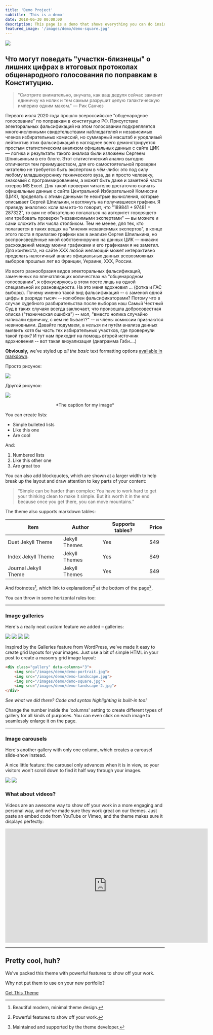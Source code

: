 ```yaml
---
title: 'Demo Project'
subtitle: 'This is a demo'
date: 2018-06-30 00:00:00
description: This page is a demo that shows everything you can do inside portfolio and blog posts.
featured_image: '/images/demo/demo-square.jpg'
---
```


![](/images/demo/demo-landscape.jpg)

## Что могут поведать "участки-близнецы" о лишних цифрах в итоговых протоколах общенародного голосования по поправкам в Конституцию.

> "Смотрите внимательно, внучата, как ваш дедуля сейчас заменит единичку на нолик и тем самым разрушит целую 
галактическую империю одним махом." — Рик Санчез

Первого июля 2020 года прошло всероссийское "общенародное голосование" по поправкам в конституцию РФ. Присутствие 
электоральных фальсификаций на этом голосовании подкрепляется многочисленными свидетельствами наблюдателей 
и независимых членов избирательных комиссий, но суммарный масштаб и уродливый лейтмотив этих фальсификаций в нагляднее
 всего демонстрируется простым статистическим анализом официальных данных с сайта ЦИК — логика и результаты 
 такого анализа были изложены Сергеем Шпилькиным в его блоге. Этот статистический анализ выгодно 
 отличается тем преимуществом, для его самостоятельной проверки читателю не требуется быть 
 экспертом в чём-либо: это под силу любому младшекурснику технического вуза, да и просто 
 человеку, знакомый с программированием, а может быть даже и заметной части юзеров MS Excel. 
 Для такой проверки читателю достаточно скачать официальные данные с сайта Центральной Избирательной Комиссии (ЦИК),
 проделать с этими данными те нехитрые вычисления, которые описывает Сергей Шпилькин, и взглянуть на 
 получившиеся графики. Я приведу аналогию: ксли вам кто-то говорит, что "189841 + 97481 = 287322", то вам не 
 обязательно погалаться на авторитет говорящего или требовать проверки "независимыми экспертами" — вы можете и сами 
 сложить эти числа столбиком. Тем не менее, для тех, кто полагается в таких вещах на "мнения независимых 
 экспертов", в конце этого поста я прилагаю графики как в анализе Сергея Шпилькина, но воспроизведённые мной 
 собственноручно на данных ЦИК — никаких расхождений между моими графиками и его графиками я не заметил. Для 
 контекста, на сайте ХХХ любой желающий может интерактивно проделать налогичный анализ официальных данных 
 всевозможных выборов прошлых лет во Франции, Украине, ХХХ, России. 

Из всего разнообразия видов электоральных фальсификаций, замеченных во впечатляющих количествах на "общенародном 
голосовании", я сфокусируюсь в этом посте лишь на одной специальной их разновидности. На это меня вдохновил ... 
(фотка и ГАС выборы). Почему именно такой вид фальсификаций -- с заменой одной цифры в разряде тысяч -- излюблен 
фальсификаторами? Потому что в случае судебного разбирательства после выборов наш Самый Честный Суд в таких случаях 
всегда заключает, что произошла добросовестная описка ("техническая ошибка") -- мол, "вместо нолика случайно написали
 единичку, с кем не бывает?" -- и члены комиссии признаются невиновными. Давайте подумаем, а нельзя ли путём анализа 
 данных выявить хотя бы часть тех избирательных участков, где провернули такой трюк? И тут нам приходит на помощь 
 второй источник вдохновения -- вот такая визуализация (диаграмма Габи....)

**Obviously,** we’ve styled up *all the basic* text formatting options [available in markdown](https://github.com/adam-p/markdown-here/wiki/Markdown-Cheatsheet).

Просто рисунок:

![](/pages/images/vote_rigging_1/84.png)

Другой рисунок:

![](/pages/images/vote_rigging_1/84.png)

<center> *The caption for my image* </center>

You can create lists:

* Simple bulleted lists
* Like this one
* Are cool

And:

1. Numbered lists
2. Like this other one
3. Are great too

You can also add blockquotes, which are shown at a larger width to help break up the layout and draw attention to key parts of your content:

> “Simple can be harder than complex: You have to work hard to get your thinking clean to make it simple. But it’s worth it in the end because once you get there, you can move mountains.”

The theme also supports markdown tables:

| Item                 | Author        | Supports tables? | Price |
|----------------------|---------------|------------------|-------|
| Duet Jekyll Theme    | Jekyll Themes | Yes              | $49   |
| Index Jekyll Theme   | Jekyll Themes | Yes              | $49   |
| Journal Jekyll Theme | Jekyll Themes | Yes              | $49   |

And footnotes[^1], which link to explanations[^2] at the bottom of the page[^3].

[^1]: Beautiful modern, minimal theme design.
[^2]: Powerful features to show off your work.
[^3]: Maintained and supported by the theme developer.

You can throw in some horizontal rules too:

---

### Image galleries

Here's a really neat custom feature we added – galleries:

<div class="gallery" data-columns="3">
	<img src="/pages/images/demo/demo-portrait.jpg">
	<img src="/pages/images/demo/demo-landscape.jpg">
	<img src="/images/demo/demo-square.jpg">
	<img src="/images/demo/demo-landscape-2.jpg">
</div>

Inspired by the Galleries feature from WordPress, we've made it easy to create grid layouts for your images. Just use a bit of simple HTML in your post to create a masonry grid image layout:

```html
<div class="gallery" data-columns="3">
    <img src="/images/demo/demo-portrait.jpg">
    <img src="/images/demo/demo-landscape.jpg">
    <img src="/images/demo/demo-square.jpg">
    <img src="/images/demo/demo-landscape-2.jpg">
</div>
```

*See what we did there? Code and syntax highlighting is built-in too!*

Change the number inside the 'columns' setting to create different types of gallery for all kinds of purposes. You can even click on each image to seamlessly enlarge it on the page.

---

### Image carousels

Here's another gallery with only one column, which creates a carousel slide-show instead.

A nice little feature: the carousel only advances when it is in view, so your visitors won't scroll down to find it half way through your images.

<div class="gallery" data-columns="1">
	<img src="/pages/images/demo/demo-landscape.jpg">
	<img src="/pages/images/demo/demo-landscape-2.jpg">
</div>

### What about videos?

Videos are an awesome way to show off your work in a more engaging and personal way, and we’ve made sure they work great on our themes. Just paste an embed code from YouTube or Vimeo, and the theme makes sure it displays perfectly:

<iframe src="https://player.vimeo.com/video/148003889" width="640" height="360" frameborder="0" allowfullscreen></iframe>

---

## Pretty cool, huh?

We've packed this theme with powerful features to show off your work.

Why not put them to use on your new portfolio?

<a href="https://jekyllthemes.io/theme/duet-portfolio-jekyll-theme" class="button button--large">Get This Theme</a>